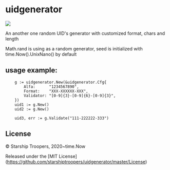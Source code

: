 # uidgenerator

[![](https://goreportcard.com/badge/github.com/starshiptroopers/uidgenerator)](https://goreportcard.com/report/github.com/starshiptroopers/uidgenerator)

An another one random UID's generator with customized format, chars and length

Math.rand is using as a random generator, seed is initialized with time.Now().UnixNano() by default

## usage example:

        g := uidgenerator.New(&uidgenerator.Cfg{
            Alfa:      "1234567890",
            Format:    "XXX-XXXXXX-XXX",
            Validator: "[0-9]{3}-[0-9]{6}-[0-9]{3}",
        })
        uid1 := g.New()
        uid2 := g.New()

        uid3, err := g.Validate("111-222222-333")
      
## License

© Starship Troopers, 2020~time.Now

Released under the [MIT License] (https://github.com/starshiptroopers/uidgenerator/master/License)

